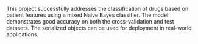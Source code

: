 This project successfully addresses the classification of drugs based on patient features using a mixed Naive Bayes classifier. The model demonstrates good accuracy on both the cross-validation and test datasets. The serialized objects can be used for deployment in real-world applications.
